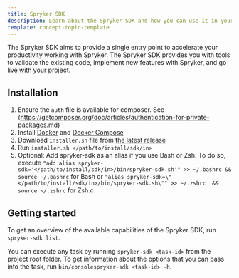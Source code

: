 ```yaml
---
title: Spryker SDK
description: Learn about the Spryker SDK and how you can use it in your project.
template: concept-topic-template
---
```

The Spryker SDK aims to provide a single entry point to accelerate your productivity working with Spryker. The Spryker SDK provides you with tools to validate the existing code, implement new features with Spryker, and go live with your project.

## Installation

1. Ensure the `auth` file is available for composer. See (https://getcomposer.org/doc/articles/authentication-for-private-packages.md)
2. Install [Docker](https://docs.docker.com/engine/install/) and [Docker Compose](https://docs.docker.com/compose/install/)
3. Download `installer.sh` file from [the latest release](https://github.com/spryker-sdk/sdk/releases)
4. Run `installer.sh </path/to/install/sdk/in>`
5. Optional: Add spryker-sdk as an alias if you use Bash or Zsh.
To do so, execute `"add alias spryker-sdk='</path/to/install/sdk/in>/bin/spryker-sdk.sh'" >> ~/.bashrc && source ~/.bashrc` for Bash or `"alias spryker-sdk=\"</path/to/install/sdk/in>/bin/spryker-sdk.sh\"" >> ~/.zshrc  && source ~/.zshrc` for Zsh.c

## Getting started

To get an overview of the available capabilities of the Spryker SDK, run
`spryker-sdk list`.

You can execute any task by running `spryker-sdk <task-id>` from the project root folder. To get information about the options that you can pass into the task, run `bin/consolespryker-sdk <task-id> -h`.
